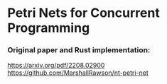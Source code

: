 # Petri Nets for Concurrent Programming

### Original paper and Rust implementation:

https://arxiv.org/pdf/2208.02900 \
https://github.com/MarshallRawson/nt-petri-net
